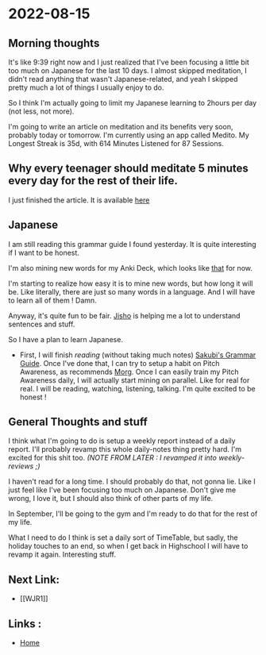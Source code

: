 # 2022-08-15 

## Morning thoughts

It's like 9:39 right now and I just realized that I've been focusing a little bit too much on Japanese for the last 10 days. I almost skipped meditation, I didn't read anything that wasn't Japanese-related, and yeah I skipped pretty much a lot of things I usually enjoy to do. 

So I think I'm actually going to limit my Japanese learning to  2hours per day (not less, not more).

I'm going to write an article on meditation and its benefits very soon, probably today or tomorrow. I'm currently using an app called Medito. My Longest Streak is 35d, with 614 Minutes Listened for 87 Sessions. 

## Why every teenager should meditate 5 minutes every day for the rest of their life.

I just finished the article. It is available [here](https://misudashi.ga/The_Benefits_Of_Meditation)

## Japanese

I am still reading this grammar guide I found yesterday. It is quite interesting if I want to be honest. 

I'm also mining new words for my Anki Deck, which looks like [that](https://cdn.discordapp.com/attachments/945027080037498890/1008703904122409071/unknown.png) for now.

I'm starting to realize how easy it is to mine new words, but how long it will be. Like literally, there are just so many words in a language. And I will have to learn all of them ! Damn.

Anyway, it's quite fun to be fair. [Jisho](https://jisho.org/) is helping me a lot to understand sentences and stuff. 

So I have a plan to learn Japanese.

- First, I will finish *reading* (without taking much notes) [Sakubi's Grammar Guide](https://sakubi.neocities.org/#). Once I've done that, I can try to setup a habit on Pitch Awareness, as recommends [Morg](https://morg.systems). Once I can easily train my Pitch Awareness daily, I will actually start mining on parallel. Like for real for real. I will be reading, watching, listening, talking. I'm quite excited to be honest !

## General Thoughts and stuff

I think what I'm going to do is setup a weekly report instead of a daily report. I'll probably revamp this whole daily-notes thing pretty hard. I'm excited for this shit too. *(NOTE FROM LATER : I revamped it into weekly-reviews ;)*

I haven't read for a long time. I should probably do that, not gonna lie. Like I just feel like I've been focusing too much on Japanese. Don't give me wrong, I love it, but I should also think of other parts of my life. 

In September, I'll be going to the gym and I'm ready to do that for the rest of my life.

What I need to do I think is set a daily sort of TimeTable, but sadly, the holiday touches to an end, so when I get back in Highschool I will have to revamp it again. Interesting stuff.

## Next Link:
- [[WJR1]]

## Links :
- [Home](https://misudashi.ga/)